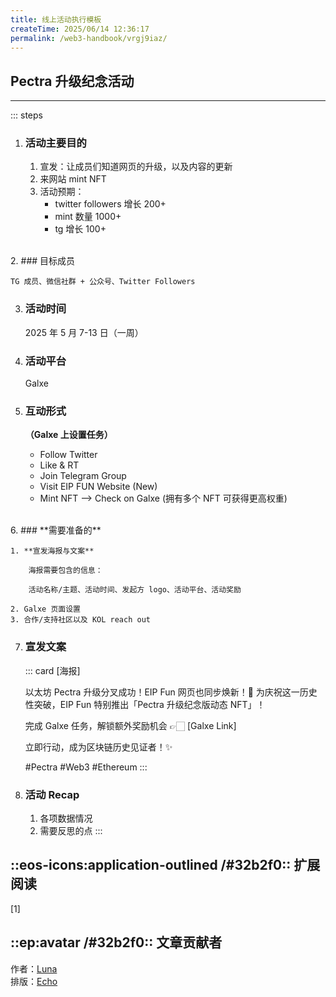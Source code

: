 ```yaml
---
title: 线上活动执行模板
createTime: 2025/06/14 12:36:17
permalink: /web3-handbook/vrgj9iaz/
---
```


## Pectra 升级纪念活动

---
::: steps
1. ### 活动主要目的

    1. 宣发：让成员们知道网页的升级，以及内容的更新
    2. 来网站 mint NFT
    3. 活动预期：
        - twitter followers 增长 200+
        - mint 数量 1000+
        - tg 增长 100+  
<br>
2. ### 目标成员

    TG 成员、微信社群 + 公众号、Twitter Followers

3. ### 活动时间

    2025 年 5 月 7-13 日（一周）

4. ### 活动平台

    Galxe

5. ### 互动形式

    **（Galxe 上设置任务）**

    - Follow Twitter
    - Like & RT
    - Join Telegram Group
    - Visit EIP FUN Website (New) 
    - Mint NFT —> Check on Galxe (拥有多个 NFT 可获得更高权重)  
<br>  
6. ### **需要准备的**

    1. **宣发海报与文案**
        
        海报需要包含的信息：
        
        活动名称/主题、活动时间、发起方 logo、活动平台、活动奖励
        
    2. Galxe 页面设置
    3. 合作/支持社区以及 KOL reach out

7. ### **宣发文案**
    ::: card
    [海报]

    以太坊 Pectra 升级分叉成功！EIP Fun 网页也同步焕新！🌟 为庆祝这一历史性突破，EIP Fun 特别推出「Pectra 升级纪念版动态 NFT」！

    完成 Galxe 任务，解锁额外奖励机会 👉🏻 [Galxe Link]

    立即行动，成为区块链历史见证者！✨

    #Pectra #Web3 #Ethereum
    :::

8. ### 活动 Recap

    1. 各项数据情况
    2. 需要反思的点
:::

## ::eos-icons:application-outlined /#32b2f0:: 扩展阅读
[1] 

## ::ep:avatar /#32b2f0:: 文章贡献者   
作者：[Luna](/)  
排版：[Echo](https://x.com/Echo_liuchan)
